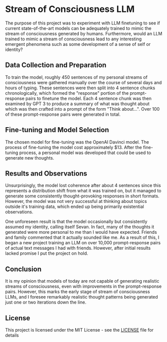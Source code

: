 # Stream of Consciousness LLM

The purpose of this project was to experiment with LLM finetuning to see if current state-of-the-art models can be adequately trained to mimic the stream of consciousness generated by humans. Furthermore, would an LLM trained to mimic a stream of consciousness lead to any interesting emergent phenomena such as some development of a sense of self or identity?

## Data Collection and Preparation

To train the model, roughly 450 sentences of my personal streams of consciousness were gathered manually over the course of several days and hours of typing. These sentences were then split into 4 sentence chunks chronologically, which formed the "response" portion of the prompt-response pairs to finetune the model. Each 4 sentence chunk was then examined by GPT 3 to produce a summary of what was thought about which was then crafted into a prompt of the form "Think about...". Over 100 of these prompt-response pairs were generated in total.

## Fine-tuning and Model Selection

The chosen model for fine-tuning was the OpenAI Davinci model. The process of fine-tuning the model cost approximately $13. After the fine-tuning process, a personal model was developed that could be used to generate new thoughts.

## Results and Observations

Unsurprisingly, the model lost coherence after about 4 sentences since this represents a distribution shift from what it was trained on, but it managed to generate some consistently thought-provoking responses in short formats. However, the model was not very successful at thinking about topics outside it's training data, which ended up being primarily existential observations.

One unforeseen result is that the model occasionally but consistently assumed my identity, calling itself Sevan. In fact, many of the thoughts it generated were more personal to me than I would have expected. Friends and family commented that it actually sounded like me. As a result of this, I began a new project training an LLM on over 10,000 prompt-response pairs of actual text messages I had with friends. However, after initial results lacked promise I put the project on hold.

## Conclusion

It is my opinion that models of today are not capable of generating realistic streams of consciousness, even with improvements in the prompt-response pairs. However, this marks the early stage of stream of consciousness LLMs, and I foresee remarkably realistic thought patterns being generated just one or two iterations down the line.

## License

This project is licensed under the MIT License - see the [LICENSE](LICENSE) file for details

